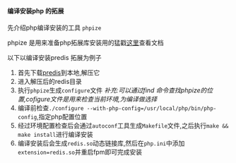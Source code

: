 #### 编译安装php 的拓展

先介绍php编译安装的工具 `phpize`

phpize 是用来准备php拓展库安装用的猛戳[这里](https://www.php.net/manual/zh/install.pecl.phpize.php)查看文档

以下以编译安装predis 拓展为例子

1. 首先下载[predis](https://pecl.php.net/package/redis)到本地,解压它
2. 进入解压后的redis目录
3. 执行`phpize`生成`configure`文件 *补充:可以通过find 命令查找phpize的位置,cofigure文件是用来检查当前环境,为编译做选择*
4. 编译前检查`./configure --with-php-config=/usr/local/php/bin/php-config`,指定php配置位置
5. 经过环境配置检查后会通过`autoconf`工具生成`Makefile`文件,之后执行`make && make install`进行编译安装
6. 编译安装后会生成`redis.so`动态链接库,然后在`php.ini`中添加`extension=redis.so`并重启fpm即可完成安装

